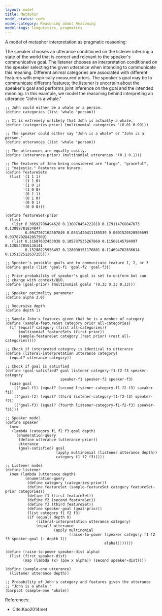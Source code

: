 ```yaml
---
layout: model
title: Metaphor
model-status: code
model-category: Reasoning about Reasoning
model-tags: linguistics, pragmatics
---
```


A model of metaphor interpretation as pragmatic reasoning:

The speaker chooses an utterance conditioned on the listener inferring a state of the world that is correct and relevant to the speaker's communicative goal. The listener chooses an interpretation conditioned on the speaker selecting the given utterance when intending to communicate this meaning. Different animal categories are associated with different features with empirically measured priors. The speaker's goal may be to communicate different features; the listener is uncertain about the speaker's goal and performs joint inference on the goal and the intended meaning. In this example, we model the reasoning behind interpreting an utterance "John is a whale."
    
	;; John could either be a whale or a person.
	(define categories (list 'whale 'person))
	
	;; It is extremely unlikely that John is actually a whale.
	(define (categories-prior) (multinomial categories '(0.01 0.99)))
	
	;; The speaker could either say "John is a whale" or "John is a person."
	(define utterances (list 'whale 'person))
	
	;; The utterances are equally costly.
	(define (utterance-prior) (multinomial utterances '(0.1 0.1)))
	
	;; The features of John being considered are "large", "graceful",
	;; "majestic." Features are binary.
	(define featureSets
	  (list '(1 1 1)
	        '(1 1 0)
	        '(1 0 1)
	        '(1 0 0)
	        '(0 1 1)
	        '(0 1 0)
	        '(0 0 1)
	        '(0 0 0)))
	
	(define featureSet-prior
	  (list
	   (list 0.30592786494628 0.138078454222818 0.179114768847673 0.13098781834847 
	         0.0947267162507846 0.0531420411185539 0.0601520520596695 0.0378702842057509)
	   (list 0.11687632453038 0.105787535267869 0.11568145784997 0.130847056136141
	         0.15288225956497 0.128098151176801 0.114694702836614 0.135132512637255)))
	
	;; Speaker's possible goals are to communicate feature 1, 2, or 3
	(define goals (list 'goal-f1 'goal-f2 'goal-f3))
	
	;; Prior probability of speaker's goal is set to uniform but can
	;; change with context/QUD.
	(define (goal-prior) (multinomial goals '(0.33 0.33 0.33)))
	
	;; Speaker optimality parameter
	(define alpha 3.0)
	
	;; Recursive depth
	(define depth 1)
	
	;; Sample John's features given that he is a member of category
	(define (sample-featureSet category prior all-categories)
	  (if (equal? category (first all-categories))
	      (multinomial featureSets (first prior))
	      (sample-featureSet category (rest prior) (rest all-categories))))
	
	;; Check if interpreted categroy is identical to utterance
	(define (literal-interpretation utterance category)
	  (equal? utterance category))
	
	;; Check if goal is satisfied
	(define (goal-satisfied? goal listener-category-f1-f2-f3 speaker-category
	                         speaker-f1 speaker-f2 speaker-f3)
	  (case goal
	    (('goal-f1) (equal? (second listener-category-f1-f2-f3) speaker-f1))
	    (('goal-f2) (equal? (third listener-category-f1-f2-f3) speaker-f2))
	    (('goal-f3) (equal? (fourth listener-category-f1-f2-f3) speaker-f3))))
	
	;; Speaker model
	(define speaker
	  (mem
	   (lambda (category f1 f2 f3 goal depth)
	     (enumeration-query
	      (define utterance (utterance-prior))
	      utterance
	      (goal-satisfied? goal
	                       (apply multinomial (listener utterance depth))
	                       category f1 f2 f3)))))
	
	;; Listener model
	(define listener
	  (mem (lambda (utterance depth)
	         (enumeration-query
	          (define category (categories-prior))
	          (define featureSet (sample-featureSet category featureSet-prior categories))
	          (define f1 (first featureSet))
	          (define f2 (second featureSet))
	          (define f3 (third featureSet))
	          (define speaker-goal (goal-prior))
	          (list category f1 f2 f3)
	          (if (equal? depth 0)
	              (literal-interpretation utterance category)
	              (equal? utterance
	                      (apply multinomial
	                             (raise-to-power (speaker category f1 f2 f3 speaker-goal (- depth 1))
	                                             alpha))))))))
	
	(define (raise-to-power speaker-dist alpha)
	  (list (first speaker-dist)
	        (map (lambda (x) (pow x alpha)) (second speaker-dist))))
	
	(define (sample-one utterance)
	  (listener utterance depth))
	
	;; Probability of John's category and features given the utterance
	;; "John is a whale."
	(barplot (sample-one 'whale))

References:

- Cite:Kao2014met
